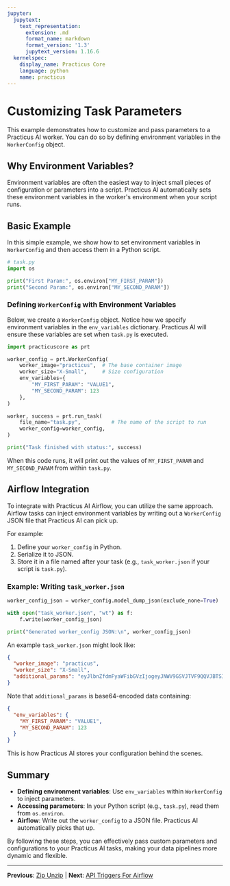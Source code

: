 ```yaml
---
jupyter:
  jupytext:
    text_representation:
      extension: .md
      format_name: markdown
      format_version: '1.3'
      jupytext_version: 1.16.6
  kernelspec:
    display_name: Practicus Core
    language: python
    name: practicus
---
```


# Customizing Task Parameters

This example demonstrates how to customize and pass parameters to a Practicus AI worker. You can do so by defining environment variables in the `WorkerConfig` object.

## Why Environment Variables?
Environment variables are often the easiest way to inject small pieces of configuration or parameters into a script. Practicus AI automatically sets these environment variables in the worker's environment when your script runs.

## Basic Example
In this simple example, we show how to set environment variables in `WorkerConfig` and then access them in a Python script.

```python
# task.py
import os

print("First Param:", os.environ["MY_FIRST_PARAM"])
print("Second Param:", os.environ["MY_SECOND_PARAM"])
```

### Defining `WorkerConfig` with Environment Variables
Below, we create a `WorkerConfig` object. Notice how we specify environment variables in the `env_variables` dictionary. Practicus AI will ensure these variables are set when `task.py` is executed.

```python
import practicuscore as prt

worker_config = prt.WorkerConfig(
    worker_image="practicus",  # The base container image
    worker_size="X-Small",     # Size configuration
    env_variables={
        "MY_FIRST_PARAM": "VALUE1",
        "MY_SECOND_PARAM": 123
    },
)

worker, success = prt.run_task(
    file_name="task.py",          # The name of the script to run
    worker_config=worker_config,
)

print("Task finished with status:", success)
```

When this code runs, it will print out the values of `MY_FIRST_PARAM` and `MY_SECOND_PARAM` from within `task.py`.

## Airflow Integration
To integrate with Practicus AI Airflow, you can utilize the same approach. Airflow tasks can inject environment variables by writing out a `WorkerConfig` JSON file that Practicus AI can pick up.

For example:
1. Define your `worker_config` in Python.
2. Serialize it to JSON.
3. Store it in a file named after your task (e.g., `task_worker.json` if your script is `task.py`).

### Example: Writing `task_worker.json`

```python
worker_config_json = worker_config.model_dump_json(exclude_none=True)

with open("task_worker.json", "wt") as f:
    f.write(worker_config_json)

print("Generated worker_config JSON:\n", worker_config_json)
```

An example `task_worker.json` might look like:

```json
{
  "worker_image": "practicus",
  "worker_size": "X-Small",
  "additional_params": "eyJlbnZfdmFyaWFibGVzIjogeyJNWV9GSVJTVF9QQVJBTSI6ICJWQUxVRTEiLCAiTVlfU0VDT05EX1BBUkFNIjogMTIzfX0="
}
```

Note that `additional_params` is base64-encoded data containing:

```json
{
  "env_variables": {
    "MY_FIRST_PARAM": "VALUE1",
    "MY_SECOND_PARAM": 123
  }
}
```
This is how Practicus AI stores your configuration behind the scenes.

## Summary

* **Defining environment variables**: Use `env_variables` within `WorkerConfig` to inject parameters.
* **Accessing parameters**: In your Python script (e.g., `task.py`), read them from `os.environ`.
* **Airflow**: Write out the `worker_config` to a JSON file. Practicus AI automatically picks that up.

By following these steps, you can effectively pass custom parameters and configurations to your Practicus AI tasks, making your data pipelines more dynamic and flexible.


---

**Previous**: [Zip Unzip](../modeling/zip-unzip/zip-unzip.md) | **Next**: [API Triggers For Airflow](api-triggers-for-airflow.md)
